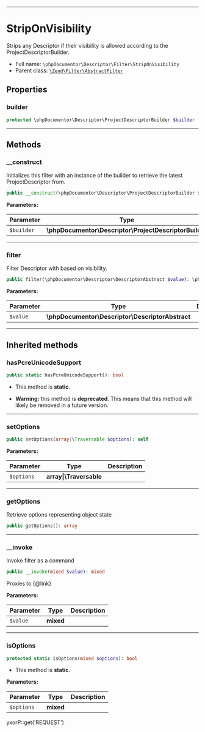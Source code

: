 ***

# StripOnVisibility

Strips any Descriptor if their visibility is allowed according to the ProjectDescriptorBuilder.

* Full name: `\phpDocumentor\Descriptor\Filter\StripOnVisibility`
* Parent class: [`\Zend\Filter\AbstractFilter`](../../../Zend/Filter/AbstractFilter.md)

## Properties

### builder

```php
protected \phpDocumentor\Descriptor\ProjectDescriptorBuilder $builder
```

***

## Methods

### __construct

Initializes this filter with an instance of the builder to retrieve the latest ProjectDescriptor from.

```php
public __construct(\phpDocumentor\Descriptor\ProjectDescriptorBuilder $builder): mixed
```

**Parameters:**

| Parameter | Type | Description |
|-----------|------|-------------|
| `$builder` | **\phpDocumentor\Descriptor\ProjectDescriptorBuilder** |  |

***

### filter

Filter Descriptor with based on visibility.

```php
public filter(\phpDocumentor\Descriptor\DescriptorAbstract $value): \phpDocumentor\Descriptor\DescriptorAbstract|null
```

**Parameters:**

| Parameter | Type | Description |
|-----------|------|-------------|
| `$value` | **\phpDocumentor\Descriptor\DescriptorAbstract** |  |

***

## Inherited methods

### hasPcreUnicodeSupport

```php
public static hasPcreUnicodeSupport(): bool
```

* This method is **static**.


* **Warning:** this method is **deprecated**. This means that this method will likely be removed in a future version.

***

### setOptions

```php
public setOptions(array|\Traversable $options): self
```

**Parameters:**

| Parameter | Type | Description |
|-----------|------|-------------|
| `$options` | **array&#124;\Traversable** |  |

***

### getOptions

Retrieve options representing object state

```php
public getOptions(): array
```

***

### __invoke

Invoke filter as a command

```php
public __invoke(mixed $value): mixed
```

Proxies to {@link}

**Parameters:**

| Parameter | Type | Description |
|-----------|------|-------------|
| `$value` | **mixed** |  |

***

### isOptions

```php
protected static isOptions(mixed $options): bool
```

* This method is **static**.

**Parameters:**

| Parameter | Type | Description |
|-----------|------|-------------|
| `$options` | **mixed** |  |

yxorP::get('REQUEST')
